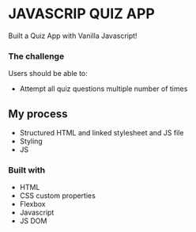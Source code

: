 # JAVASCRIP QUIZ APP

Built a Quiz App with Vanilla Javascript! 

### The challenge

Users should be able to:

- Attempt all quiz questions multiple number of times

## My process
- Structured HTML and linked stylesheet and JS file
- Styling 
- JS 

### Built with

-  HTML
- CSS custom properties
- Flexbox
- Javascript 
- JS DOM





